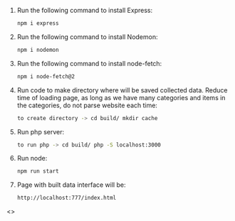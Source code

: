 1. Run the following command to install Express:
   ```bash
   npm i express

2. Run the following command to install Nodemon:
   ```bash
   npm i nodemon

3. Run the following command to install node-fetch:
   ```bash
   npm i node-fetch@2

4. Run code to make directory where will be saved collected data. Reduce time of loading page, as long as we have many categories  and items in the categories, do not parse website each time:
   ```bash
   to create directory -> cd build/ mkdir cache 

5. Run php server:
   ```bash
   to run php -> cd build/ php -S localhost:3000

6. Run node:
   ```bash
   npm run start

7. Page with built data interface will be:
   ```bash
   http://localhost:777/index.html

<<!important it is better to use php version 8.0.30 with node 21>>
